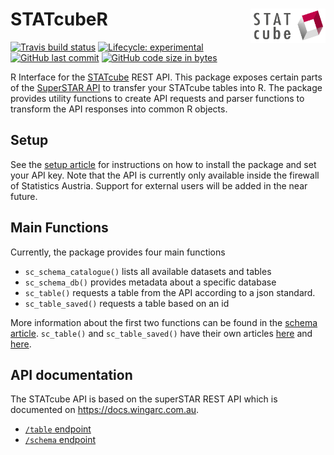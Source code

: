 
# STATcubeR <img src="man/figures/logo.png" align="right" alt="" width="120" />

<!-- badges: start -->

[![Travis build
status](https://travis-ci.org/statistikat/STATcubeR.svg?branch=master)](https://travis-ci.org/statistikat/STATcubeR)
[![Lifecycle:
experimental](https://img.shields.io/badge/lifecycle-experimental-orange.svg)](https://www.tidyverse.org/lifecycle/#experimental)
[![GitHub last
commit](https://img.shields.io/github/last-commit/statistikat/STATcubeR.svg?logo=github)](https://github.com/statistikat/STATcubeR/commits/master)
[![GitHub code size in
bytes](https://img.shields.io/github/languages/code-size/statistikat/STATcubeR?logo=github)](https://github.com/statistikat/STATcubeR)
<!-- badges: end -->

R Interface for the
[STATcube](http://sdbext:8081/statistik.at/ext/statcube/jsf/dataCatalogueExplorer.xhtml)
REST API. This package exposes certain parts of the [SuperSTAR
API](https://docs.wingarc.com.au/superstar/latest/open-data-api) to
transfer your STATcube tables into R. The package provides utility
functions to create API requests and parser functions to transform the
API responses into common R objects.

## Setup

See the [setup
article](https://statistikat.github.io/STATcubeR/articles/articles/Setup.html)
for instructions on how to install the package and set your API key.
Note that the API is currently only available inside the firewall of
Statistics Austria. Support for external users will be added in the near
future.

## Main Functions

Currently, the package provides four main functions

  - `sc_schema_catalogue()` lists all available datasets and tables
  - `sc_schema_db()` provides metadata about a specific database
  - `sc_table()` requests a table from the API according to a json
    standard.
  - `sc_table_saved()` requests a table based on an id

More information about the first two functions can be found in the
[schema
article](https://statistikat.github.io/STATcubeR/articles/Schema.html).
`sc_table()` and `sc_table_saved()` have their own articles
[here](https://statistikat.github.io/STATcubeR/articles/JSON-requests.html)
and
[here](https://statistikat.github.io/STATcubeR/articles/Saved-Tables.html).

## API documentation

The STATcube API is based on the superSTAR REST API which is documented
on <https://docs.wingarc.com.au>.

  - [`/table`
    endpoint](https://docs.wingarc.com.au/superstar/latest/open-data-api/open-data-api-reference/table-endpoint)
  - [`/schema`
    endpoint](https://docs.wingarc.com.au/superstar/latest/open-data-api/open-data-api-reference/schema-endpoint)

